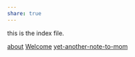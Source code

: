 ```yaml
---
share: true
---
```



this is the index file.

[about](./about.md)
[Welcome](./Welcome.md)
[yet-another-note-to-mom](./LettersToMom/yet-another-note-to-mom.md)
